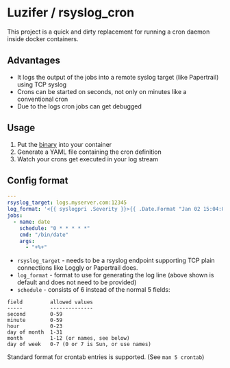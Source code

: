# Luzifer / rsyslog\_cron

This project is a quick and dirty replacement for running a cron daemon inside docker containers.

## Advantages

- It logs the output of the jobs into a remote syslog target (like Papertrail) using TCP syslog
- Crons can be started on seconds, not only on minutes like a conventional cron
- Due to the logs cron jobs can get debugged

## Usage

1. Put the [binary](https://gobuilder.me/get/github.com/Luzifer/rsyslog_cron/rsyslog_cron_master_linux-amd64) into your container
2. Generate a YAML file containing the cron definition
3. Watch your crons get executed in your log stream

## Config format

```yaml
---
rsyslog_target: logs.myserver.com:12345
log_format: '<{{ syslogpri .Severity }}>{{ .Date.Format "Jan 02 15:04:05" }} {{ .Hostname }} {{ .JobName }}: {{ .Message }}'
jobs:
  - name: date
    schedule: "0 * * * * *"
    cmd: "/bin/date"
    args:
      - "+%+"
```

- `rsyslog_target` - needs to be a rsyslog endpoint supporting TCP plain connections like Loggly or Papertrail does.
- `log_format` - format to use for generating the log line (above shown is default and does not need to be provided)
- `schedule` - consists of 6 instead of the normal 5 fields:

```
field         allowed values
-----         --------------
second        0-59
minute        0-59
hour          0-23
day of month  1-31
month         1-12 (or names, see below)
day of week   0-7 (0 or 7 is Sun, or use names)
```

Standard format for crontab entries is supported. (See `man 5 crontab`)

